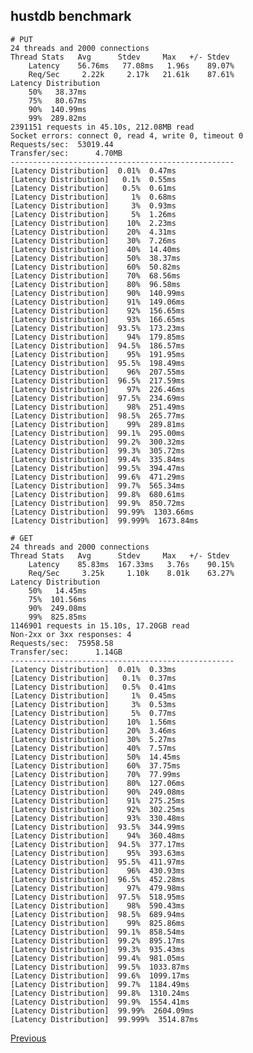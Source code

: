 hustdb benchmark
--

    # PUT
    24 threads and 2000 connections
    Thread Stats   Avg      Stdev     Max   +/- Stdev
        Latency    56.76ms   77.08ms   1.96s    89.07%
        Req/Sec     2.22k     2.17k   21.61k    87.61%
    Latency Distribution
        50%   38.37ms
        75%   80.67ms
        90%  140.99ms
        99%  289.82ms
    2391151 requests in 45.10s, 212.08MB read
    Socket errors: connect 0, read 4, write 0, timeout 0
    Requests/sec:  53019.44
    Transfer/sec:      4.70MB
    --------------------------------------------------
    [Latency Distribution]  0.01%  0.47ms
    [Latency Distribution]   0.1%  0.55ms
    [Latency Distribution]   0.5%  0.61ms
    [Latency Distribution]     1%  0.68ms
    [Latency Distribution]     3%  0.93ms
    [Latency Distribution]     5%  1.26ms
    [Latency Distribution]    10%  2.23ms
    [Latency Distribution]    20%  4.31ms
    [Latency Distribution]    30%  7.26ms
    [Latency Distribution]    40%  14.40ms
    [Latency Distribution]    50%  38.37ms
    [Latency Distribution]    60%  50.82ms
    [Latency Distribution]    70%  68.56ms
    [Latency Distribution]    80%  96.58ms
    [Latency Distribution]    90%  140.99ms
    [Latency Distribution]    91%  149.06ms
    [Latency Distribution]    92%  156.65ms
    [Latency Distribution]    93%  166.65ms
    [Latency Distribution]  93.5%  173.23ms
    [Latency Distribution]    94%  179.85ms
    [Latency Distribution]  94.5%  186.57ms
    [Latency Distribution]    95%  191.95ms
    [Latency Distribution]  95.5%  198.49ms
    [Latency Distribution]    96%  207.55ms
    [Latency Distribution]  96.5%  217.59ms
    [Latency Distribution]    97%  226.46ms
    [Latency Distribution]  97.5%  234.69ms
    [Latency Distribution]    98%  251.49ms
    [Latency Distribution]  98.5%  265.77ms
    [Latency Distribution]    99%  289.81ms
    [Latency Distribution]  99.1%  295.00ms
    [Latency Distribution]  99.2%  300.32ms
    [Latency Distribution]  99.3%  305.72ms
    [Latency Distribution]  99.4%  335.84ms
    [Latency Distribution]  99.5%  394.47ms
    [Latency Distribution]  99.6%  471.29ms
    [Latency Distribution]  99.7%  565.34ms
    [Latency Distribution]  99.8%  680.61ms
    [Latency Distribution]  99.9%  850.72ms
    [Latency Distribution]  99.99%  1303.66ms
    [Latency Distribution]  99.999%  1673.84ms

    # GET
    24 threads and 2000 connections
    Thread Stats   Avg      Stdev     Max   +/- Stdev
        Latency    85.83ms  167.33ms   3.76s    90.15%
        Req/Sec     3.25k     1.10k    8.01k    63.27%
    Latency Distribution
        50%   14.45ms
        75%  101.56ms
        90%  249.08ms
        99%  825.85ms
    1146901 requests in 15.10s, 17.20GB read
    Non-2xx or 3xx responses: 4
    Requests/sec:  75958.58
    Transfer/sec:      1.14GB
    --------------------------------------------------
    [Latency Distribution]  0.01%  0.33ms
    [Latency Distribution]   0.1%  0.37ms
    [Latency Distribution]   0.5%  0.41ms
    [Latency Distribution]     1%  0.45ms
    [Latency Distribution]     3%  0.53ms
    [Latency Distribution]     5%  0.77ms
    [Latency Distribution]    10%  1.56ms
    [Latency Distribution]    20%  3.46ms
    [Latency Distribution]    30%  5.27ms
    [Latency Distribution]    40%  7.57ms
    [Latency Distribution]    50%  14.45ms
    [Latency Distribution]    60%  37.75ms
    [Latency Distribution]    70%  77.99ms
    [Latency Distribution]    80%  127.06ms
    [Latency Distribution]    90%  249.08ms
    [Latency Distribution]    91%  275.25ms
    [Latency Distribution]    92%  302.25ms
    [Latency Distribution]    93%  330.48ms
    [Latency Distribution]  93.5%  344.99ms
    [Latency Distribution]    94%  360.48ms
    [Latency Distribution]  94.5%  377.17ms
    [Latency Distribution]    95%  393.63ms
    [Latency Distribution]  95.5%  411.97ms
    [Latency Distribution]    96%  430.93ms
    [Latency Distribution]  96.5%  452.28ms
    [Latency Distribution]    97%  479.98ms
    [Latency Distribution]  97.5%  518.95ms
    [Latency Distribution]    98%  590.43ms
    [Latency Distribution]  98.5%  689.94ms
    [Latency Distribution]    99%  825.86ms
    [Latency Distribution]  99.1%  858.54ms
    [Latency Distribution]  99.2%  895.17ms
    [Latency Distribution]  99.3%  935.43ms
    [Latency Distribution]  99.4%  981.05ms
    [Latency Distribution]  99.5%  1033.87ms
    [Latency Distribution]  99.6%  1099.17ms
    [Latency Distribution]  99.7%  1184.49ms
    [Latency Distribution]  99.8%  1310.24ms
    [Latency Distribution]  99.9%  1554.41ms
    [Latency Distribution]  99.99%  2604.09ms
    [Latency Distribution]  99.999%  3514.87ms

[Previous](../index.md)